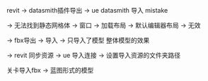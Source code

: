 revit -> datasmith插件导出 -> ue datasmith 导入
mistake 

-> 无法找到静态网格体 -> 窗口 -> 加载布局 -> 默认编辑器布局 -> 无效

-> fbx导出 -> 导入 -> 只导入了模型 整体模型的效果

-> revit 同步资源 -> ue 导入连接 -> 设置导入资源的文件夹路径

关卡导入fbx -> 蓝图形式的模型